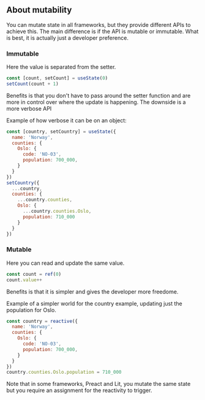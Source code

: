 ## About mutability

You can mutate state in all frameworks, but they provide different APIs to achieve this. The main difference is if the API is mutable or immutable. What is best, it is actually just a developer preference.

### Immutable

Here the value is separated from the setter.

```js
const [count, setCount] = useState(0)
setCount(count + 1)
```

Benefits is that you don't have to pass around the setter function and are more in control over where the update is happening. The downside is a more verbose API

Example of how verbose it can be on an object:
```js
const [country, setCountry] = useState({
  name: 'Norway',
  counties: {
    Oslo: {
      code: 'NO-03',
      population: 700_000,
    }
  }
})
setCountry({
  ...country,
  counties: {
    ...country.counties,
    Oslo: {
      ...country.counties.Oslo,
      population: 710_000
    }
  }
})
```

### Mutable

Here you can read and update the same value.

```js
const count = ref(0)
count.value++
```

Benefits is that it is simpler and gives the developer more freedome.

Example of a simpler world for the country example, updating just the population for Oslo.

```js
const country = reactive({
  name: 'Norway',
  counties: {
    Oslo: {
      code: 'NO-03',
      population: 700_000,
    }
  }
})
country.counties.Oslo.population = 710_000
```

Note that in some frameworks, Preact and Lit, you mutate the same state but you require an assignment for the reactivity to trigger.